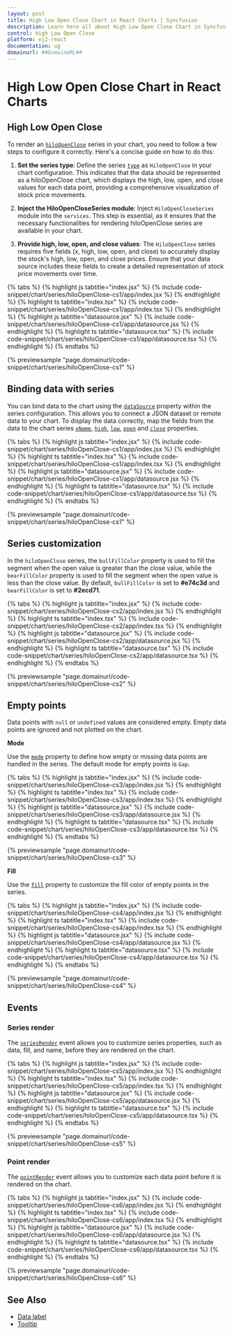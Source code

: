 ```yaml
---
layout: post
title: High Low Open Close Chart in React Charts | Syncfusion
description: Learn here all about High Low Open Close Chart in Syncfusion React Charts component of Syncfusion Essential JS 2 and more.
control: High Low Open Close
platform: ej2-react
documentation: ug
domainurl: ##DomainURL##
---
```


# High Low Open Close Chart in React Charts

## High Low Open Close

To render an [`hiloOpenClose`](https://www.syncfusion.com/react-components/react-charts/chart-types/ohlc-chart) series in your chart, you need to follow a few steps to configure it correctly. Here's a concise guide on how to do this:

1. **Set the series type**: Define the series [`type`](https://ej2.syncfusion.com/react/documentation/api/chart/seriesModel/#type) as `HiloOpenClose` in your chart configuration. This indicates that the data should be represented as a hiloOpenClose chart, which displays the high, low, open, and close values for each data point, providing a comprehensive visualization of stock price movements.
2. **Inject the HiloOpenCloseSeries module**: Inject `HiloOpenCloseSeries` module into the `services`. This step is essential, as it ensures that the necessary functionalities for rendering hiloOpenClose series are available in your chart.

3. **Provide high, low, open, and close values**: The `HiloOpenClose` series requires five fields (x, high, low, open, and close) to accurately display the stock's high, low, open, and close prices. Ensure that your data source includes these fields to create a detailed representation of stock price movements over time.

{% tabs %}
{% highlight js tabtitle="index.jsx" %}
{% include code-snippet/chart/series/hiloOpenClose-cs1/app/index.jsx %}
{% endhighlight %}
{% highlight ts tabtitle="index.tsx" %}
{% include code-snippet/chart/series/hiloOpenClose-cs1/app/index.tsx %}
{% endhighlight %}
{% highlight js tabtitle="datasource.jsx" %}
{% include code-snippet/chart/series/hiloOpenClose-cs1/app/datasource.jsx %}
{% endhighlight %}
{% highlight ts tabtitle="datasource.tsx" %}
{% include code-snippet/chart/series/hiloOpenClose-cs1/app/datasource.tsx %}
{% endhighlight %}
{% endtabs %}

{% previewsample "page.domainurl/code-snippet/chart/series/hiloOpenClose-cs1" %}


## Binding data with series

You can bind data to the chart using the [`dataSource`](https://ej2.syncfusion.com/react/documentation/api/chart/seriesModel/#datasource) property within the series configuration. This allows you to connect a JSON dataset or remote data to your chart. To display the data correctly, map the fields from the data to the chart series [`xName`](https://ej2.syncfusion.com/react/documentation/api/chart/seriesModel/#datasource), [`high`](https://ej2.syncfusion.com/react/documentation/api/chart/seriesModel/#high), [`low`](https://ej2.syncfusion.com/react/documentation/api/chart/seriesModel/#low), [`open`](https://ej2.syncfusion.com/react/documentation/api/chart/seriesModel/#open) and [`close`](https://ej2.syncfusion.com/react/documentation/api/chart/seriesModel/#close) properties.

{% tabs %}
{% highlight js tabtitle="index.jsx" %}
{% include code-snippet/chart/series/hiloOpenClose-cs1/app/index.jsx %}
{% endhighlight %}
{% highlight ts tabtitle="index.tsx" %}
{% include code-snippet/chart/series/hiloOpenClose-cs1/app/index.tsx %}
{% endhighlight %}
{% highlight js tabtitle="datasource.jsx" %}
{% include code-snippet/chart/series/hiloOpenClose-cs1/app/datasource.jsx %}
{% endhighlight %}
{% highlight ts tabtitle="datasource.tsx" %}
{% include code-snippet/chart/series/hiloOpenClose-cs1/app/datasource.tsx %}
{% endhighlight %}
{% endtabs %}

{% previewsample "page.domainurl/code-snippet/chart/series/hiloOpenClose-cs1" %}

## Series customization

In the `hiloOpenClose` series, the `bullFillColor` property is used to fill the segment when the open value is greater than the close value, while the `bearFillColor` property is used to fill the segment when the open value is less than the close value. By default, `bullFillColor` is set to **#e74c3d** and `bearFillColor` is set to **#2ecd71**.

{% tabs %}
{% highlight js tabtitle="index.jsx" %}
{% include code-snippet/chart/series/hiloOpenClose-cs2/app/index.jsx %}
{% endhighlight %}
{% highlight ts tabtitle="index.tsx" %}
{% include code-snippet/chart/series/hiloOpenClose-cs2/app/index.tsx %}
{% endhighlight %}
{% highlight js tabtitle="datasource.jsx" %}
{% include code-snippet/chart/series/hiloOpenClose-cs2/app/datasource.jsx %}
{% endhighlight %}
{% highlight ts tabtitle="datasource.tsx" %}
{% include code-snippet/chart/series/hiloOpenClose-cs2/app/datasource.tsx %}
{% endhighlight %}
{% endtabs %}

{% previewsample "page.domainurl/code-snippet/chart/series/hiloOpenClose-cs2" %}

## Empty points

Data points with `null` or `undefined` values are considered empty. Empty data points are ignored and not plotted on the chart.

**Mode**

Use the [`mode`](https://ej2.syncfusion.com/react/documentation/api/accumulation-chart/emptyPointSettingsModel/#mode) property to define how empty or missing data points are handled in the series. The default mode for empty points is `Gap`.

{% tabs %}
{% highlight js tabtitle="index.jsx" %}
{% include code-snippet/chart/series/hiloOpenClose-cs3/app/index.jsx %}
{% endhighlight %}
{% highlight ts tabtitle="index.tsx" %}
{% include code-snippet/chart/series/hiloOpenClose-cs3/app/index.tsx %}
{% endhighlight %}
{% highlight js tabtitle="datasource.jsx" %}
{% include code-snippet/chart/series/hiloOpenClose-cs3/app/datasource.jsx %}
{% endhighlight %}
{% highlight ts tabtitle="datasource.tsx" %}
{% include code-snippet/chart/series/hiloOpenClose-cs3/app/datasource.tsx %}
{% endhighlight %}
{% endtabs %}

{% previewsample "page.domainurl/code-snippet/chart/series/hiloOpenClose-cs3" %}

**Fill**

Use the [`fill`](https://ej2.syncfusion.com/react/documentation/api/accumulation-chart/emptyPointSettingsModel/#fill) property to customize the fill color of empty points in the series.

{% tabs %}
{% highlight js tabtitle="index.jsx" %}
{% include code-snippet/chart/series/hiloOpenClose-cs4/app/index.jsx %}
{% endhighlight %}
{% highlight ts tabtitle="index.tsx" %}
{% include code-snippet/chart/series/hiloOpenClose-cs4/app/index.tsx %}
{% endhighlight %}
{% highlight js tabtitle="datasource.jsx" %}
{% include code-snippet/chart/series/hiloOpenClose-cs4/app/datasource.jsx %}
{% endhighlight %}
{% highlight ts tabtitle="datasource.tsx" %}
{% include code-snippet/chart/series/hiloOpenClose-cs4/app/datasource.tsx %}
{% endhighlight %}
{% endtabs %}

{% previewsample "page.domainurl/code-snippet/chart/series/hiloOpenClose-cs4" %}

## Events

### Series render

The [`seriesRender`](https://ej2.syncfusion.com/react/documentation/api/chart/iSeriesRenderEventArgs/) event allows you to customize series properties, such as data, fill, and name, before they are rendered on the chart.

{% tabs %}
{% highlight js tabtitle="index.jsx" %}
{% include code-snippet/chart/series/hiloOpenClose-cs5/app/index.jsx %}
{% endhighlight %}
{% highlight ts tabtitle="index.tsx" %}
{% include code-snippet/chart/series/hiloOpenClose-cs5/app/index.tsx %}
{% endhighlight %}
{% highlight js tabtitle="datasource.jsx" %}
{% include code-snippet/chart/series/hiloOpenClose-cs5/app/datasource.jsx %}
{% endhighlight %}
{% highlight ts tabtitle="datasource.tsx" %}
{% include code-snippet/chart/series/hiloOpenClose-cs5/app/datasource.tsx %}
{% endhighlight %}
{% endtabs %}

{% previewsample "page.domainurl/code-snippet/chart/series/hiloOpenClose-cs5" %}

### Point render

The [`pointRender`](https://ej2.syncfusion.com/react/documentation/api/chart/iPointRenderEventArgs/) event allows you to customize each data point before it is rendered on the chart.

{% tabs %}
{% highlight js tabtitle="index.jsx" %}
{% include code-snippet/chart/series/hiloOpenClose-cs6/app/index.jsx %}
{% endhighlight %}
{% highlight ts tabtitle="index.tsx" %}
{% include code-snippet/chart/series/hiloOpenClose-cs6/app/index.tsx %}
{% endhighlight %}
{% highlight js tabtitle="datasource.jsx" %}
{% include code-snippet/chart/series/hiloOpenClose-cs6/app/datasource.jsx %}
{% endhighlight %}
{% highlight ts tabtitle="datasource.tsx" %}
{% include code-snippet/chart/series/hiloOpenClose-cs6/app/datasource.tsx %}
{% endhighlight %}
{% endtabs %}

{% previewsample "page.domainurl/code-snippet/chart/series/hiloOpenClose-cs6" %}

## See Also

* [Data label](./data-labels/)
* [Tooltip](./tool-tip/)